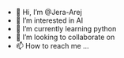 - 👋 Hi, I’m @Jera-Arej
- 👀 I’m interested in AI 
- 🌱 I’m currently learning python
- 💞️ I’m looking to collaborate on 
- 📫 How to reach me ...

<!---
Jera-Arej/Jera-Arej is a ✨ special ✨ repository because its `README.md` (this file) appears on your GitHub profile.
You can click the Preview link to take a look at your changes.
--->
